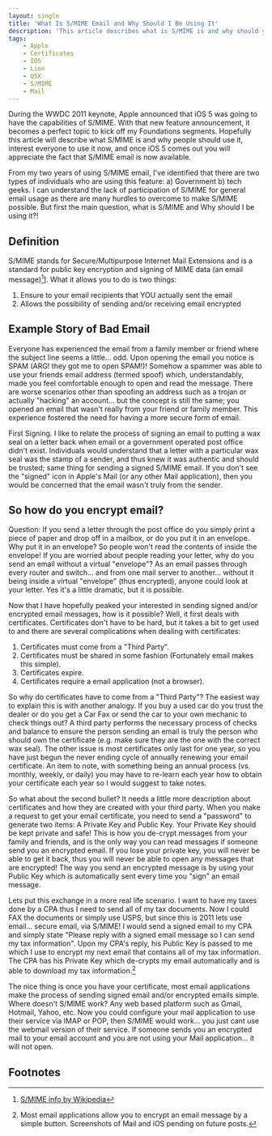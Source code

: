```yaml
---
layout: single
title: 'What Is S/MIME Email and Why Should I Be Using It'
description: 'This article describes what is S/MIME is and why should you care by giving examples that relate S/MIME to everyday occurrences.'
tags:
    - Apple
    - Certificates
    - IOS
    - Lion
    - OSX
    - S/MIME
    - Mail
---
```

During the WWDC 2011 keynote, Apple announced that iOS 5 was going to have the capabilities of S/MIME. With that new feature announcement, it becomes a perfect topic to kick off my Foundations segments. Hopefully this article will describe what S/MIME is and why people should use it, interest everyone to use it now, and once iOS 5 comes out you will appreciate the fact that S/MIME email is now available.

From my two years of using S/MIME email, I've identified that there are two types of individuals who are using this feature: a) Government b) tech geeks. I can understand the lack of participation of S/MIME for general email usage as there are many hurdles to overcome to make S/MIME possible. But first the main question, what is S/MIME and Why should I be using it?!

Definition
---
S/MIME stands for Secure/Multipurpose Internet Mail Extensions and is a standard for public key encryption and signing of MIME data (an email message)[^2]]. What it allows you to do is two things:

1.	Ensure to your email recipients that YOU actually sent the email
2.	Allows the possibility of sending and/or receiving email encrypted

Example Story of Bad Email
---
Everyone has experienced the email from a family member or friend where the subject line seems a little... odd. Upon opening the email you notice is SPAM (ARG! they got me to open SPAM!)! Somehow a spammer was able to use your friends email address (termed spoof) which, understandably, made you feel comfortable enough to open and read the message. There are worse scenarios other than spoofing an address such as a trojan or actually "hacking" an account... but the concept is still the same; you opened an email that wasn't really from your friend or family member. This experience fostered the need for having a more secure form of email.

First Signing. I like to relate the process of signing an email to putting a wax seal on a letter back when email or a government operated post office didn't exist. Individuals would understand that a letter with a particular wax seal was the stamp of a sender, and thus knew it was authentic and should be trusted; same thing for sending a signed S/MIME email. If you don't see the "signed" icon in Apple's Mail (or any other Mail application), then you would be concerned that the email wasn't truly from the sender.

So how do you encrypt email?
---
Question: If you send a letter through the post office do you simply print a piece of paper and drop off in a mailbox, or do you put it in an envelope. Why put it in an envelope? So people won't read the contents of inside the envelope! If you are worried about people reading your letter, why do you send an email without a virtual "envelope"? As an email passes through every router and switch... and from one mail server to another... without it being inside a virtual "envelope" (thus encrypted), anyone could look at your letter. Yes it's a little dramatic, but it is possible.

Now that I have hopefully peaked your interested in sending signed and/or encrypted email messages, how is it possible? Well, it first deals with certificates. Certificates don't have to be hard, but it takes a bit to get used to and there are several complications when dealing with certificates:

1.  Certificates must come from a "Third Party".
2.  Certificates must be shared in some fashion (Fortunately email makes this simple).
3.  Certificates expire.
4.  Certificates require a email application (not a browser).

So why do certificates have to come from a "Third Party"? The easiest way to explain this is with another analogy. If you buy a used car do you trust the dealer or do you get a Car Fax or send the car to your own mechanic to check things out? A third party performs the necessary process of checks and balance to ensure the person sending an email is truly the person who should own the certificate (e.g. make sure they are the one with the correct wax seal). The other issue is most certificates only last for one year, so you have just begun the never ending cycle of annually renewing your email certificate. An item to note, with something being an annual process (vs. monthly, weekly, or daily) you may have to re-learn each year how to obtain your certificate each year so I would suggest to take notes.

So what about the second bullet? It needs a little more description about certificates and how they are created with your third party. When you make a request to get your email certificate, you need to send a "password" to generate two items: A Private Key and Public Key. Your Private Key should be kept private and safe! This is how you de-crypt messages from your family and friends, and is the only way you can read messages if someone send you an encrypted email. If you lose your private key, you will never be able to get it back, thus you will never be able to open any messages that are encrypted! The way you send an encrypted message is by using your Public Key which is automatically sent every time you "sign" an email message.

Lets put this exchange in a more real life scenario. I want to have my taxes done by a CPA thus I need to send all of my tax documents. Now I could FAX the documents or simply use USPS, but since this is 2011 lets use email... secure email, via S/MIME! I would send a signed email to my CPA and simply state "Please reply with a signed email message so I can send my tax information". Upon my CPA's reply, his Public Key is passed to me which I use to encrypt my next email that contains all of my tax information. The CPA has his Private Key which de-crypts my email automatically and is able to download my tax information.[^1]

The nice thing is once you have your certificate, most email applications make the process of sending signed email and/or encrypted emails simple. Where doesn't S/MIME work? Any web based platform such as Gmail, Hotmail, Yahoo, etc. Now you could configure your mail application to use their service via IMAP or POP, then S/MIME would work... you just cant use the webmail version of their service. If someone sends you an encrypted mail to your email account and you are not using your Mail application... it will not open.

Footnotes
---

[^1]: Most email applications allow you to encrypt an email message by a simple button. Screenshots of Mail and iOS pending on future posts.
[^2]: <a href="http://en.wikipedia.org/wiki/S/MIME">S/MIME info by Wikipedia</a>
